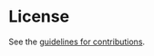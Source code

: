 # License

See the
[guidelines for contributions](https://github.com/ekline/draft-dtn-demux/blob/main/CONTRIBUTING.md).

